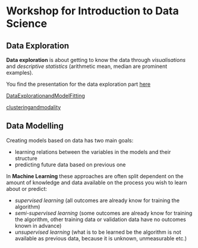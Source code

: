# Workshop for Introduction to Data Science

## Data Exploration

**Data exploration** is about getting to know the data through *visualisations* and *descriptive statistics* (arithmetic mean, median are prominent examples). 

You find the presentation for the data exploration part [here](https://github.com/alexposekany/workshopdatascienceintro/blob/main/DataVisualisationExploration_workshop_short.pdf)

[DataExplorationandModelFitting](https://wilhelmofconfusion.shinyapps.io/DataExplorationandModelFitting/)

[clusteringandmodality](https://wilhelmofconfusion.shinyapps.io/clusteringandmodality/)

## Data Modelling 

Creating models based on data has two main goals: 
- learning relations between the variables in the models and their structure
- predicting future data based on previous one

In **Machine Learning** these approaches are often split dependent on the amount of knowledge and data available on the process you wish to learn about or predict:
- *supervised learning* (all outcomes are already know for training the algorithm)
- *semi-supervised learning* (some outcomes are already know for training the algorithm, other training data or validation data have no outcomes known in advance)
- *unsupervised learning* (what is to be learned be the algorithm is not available as previous data, because it is unknown, unmeasurable etc.)



